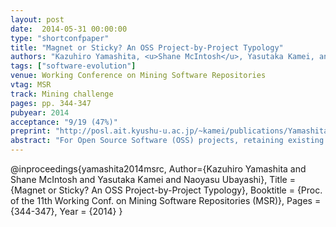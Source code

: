 ```yaml
---
layout: post
date:  2014-05-31 00:00:00
type: "shortconfpaper"
title: "Magnet or Sticky? An OSS Project-by-Project Typology"
authors: "Kazuhiro Yamashita, <u>Shane McIntosh</u>, Yasutaka Kamei, and Naoyasu Ubayashi"
tags: ["software-evolution"]
venue: Working Conference on Mining Software Repositories
vtag: MSR
track: Mining challenge
pages: pp. 344-347
pubyear: 2014
acceptance: "9/19 (47%)"
preprint: "http://posl.ait.kyushu-u.ac.jp/~kamei/publications/Yamashita_MSRChallenge2014.pdf"
abstract: "For Open Source Software (OSS) projects, retaining existing contributors and attracting new ones is a major concern. In this paper, we expand and adapt a pair of population migration metrics to analyze migration trends in a collection of open source projects. Namely, we study: (1) project stickiness, i.e., its tendency to retain existing contributors and (2) project magnetism, i.e., its tendency to attract new contributors. Using quadrant plots, we classify projects as attractive (highly magnetic and sticky), stagnant (highly sticky, weakly magnetic), fluctuating (highly magnetic, weakly sticky), or terminal (weakly magnetic and sticky). Through analysis of the MSR challenge dataset, we find that: (1) quadrant plots can effectively identify at-risk projects, (2) stickiness is often motivated by professional activity and (3) transitions among quadrants as a project ages often coincides with interesting events in the evolution history of a project."
---
```

@inproceedings{yamashita2014msrc,
	Author={Kazuhiro Yamashita and Shane McIntosh and Yasutaka Kamei and Naoyasu Ubayashi},
	Title = {Magnet or Sticky? An OSS Project-by-Project Typology},
	Booktitle = {Proc. of the 11th Working Conf. on Mining Software Repositories (MSR)},
	Pages = {344-347},
	Year = {2014}
}
